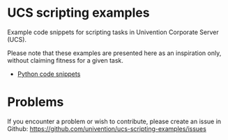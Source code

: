 # UCS scripting examples

Example code snippets for scripting tasks in Univention Corporate Server (UCS).

Please note that these examples are presented here as an inspiration only, without claiming fitness for a given task.

* [Python code snippets](python)

# Problems
If you encounter a problem or wish to contribute, please create an issue in Github: https://github.com/univention/ucs-scripting-examples/issues
